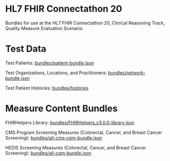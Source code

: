 # HL7 FHIR Connectathon 20
Bundles for use at the HL7 FHIR Connectathon 20, Clinical Reasoning Track, Quality Measure Evaluation Scenario.

# Test Data
Test Patients: [bundles/patient-bundle.json](bundles/patient-bundle.json)

Test Organizations, Locations, and Practitioners: [bundles/network-bundle.json](bundles/network-bundle.json)

Test Patient Histories: [bundles/histories](bundles/histories)

# Measure Content Bundles
FHIRHelpers Library: [bundles/FHIRHelpers_v3.0.0-library.json](bundles/FHIRHelpers_v3.0.0-library.json)

CMS Program Screening Measures (Colorectal, Cancer, and Breast Cancer Screening): [bundles/all-cms-cqm-bundle.json](bundles/all-cms-cqm-bundle.json)

HEDIS Screening Measures (Colorectal, Cancer, and Breast Cancer Screening): [bundles/all-cqm-bundle.json](bundles/all-cqm-bundle.json)




